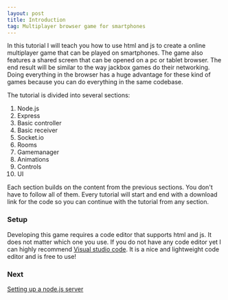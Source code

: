 ```yaml
---
layout: post
title: Introduction
tag: Multiplayer browser game for smartphones
---
```


In this tutorial I will teach you how to use html and js to create a online multiplayer game that can be played on smartphones. The game also features a shared screen that can be opened on a pc or tablet browser. The end result will be similar to the way jackbox games do their networking. Doing everything in the browser has a huge advantage for these kind of games because you can do everything in the same codebase.

The tutorial is divided into several sections:

1. Node.js
2. Express
3. Basic controller
4. Basic receiver
5. Socket.io
6. Rooms
7. Gamemanager
8. Animations
9. Controls
10. UI

Each section builds on the content from the previous sections. You don't have to follow all of them. Every tutorial will start and end with a download link for the code so you can continue with the tutorial from any section.

### Setup

Developing this game requires a code editor that supports html and js. It does not matter which one you use. If you do not have any code editor yet I can highly recommend [Visual studio code](https://code.visualstudio.com/). It is a nice and lightweight code editor and is free to use!

### Next

[Setting up a node.js server]()

